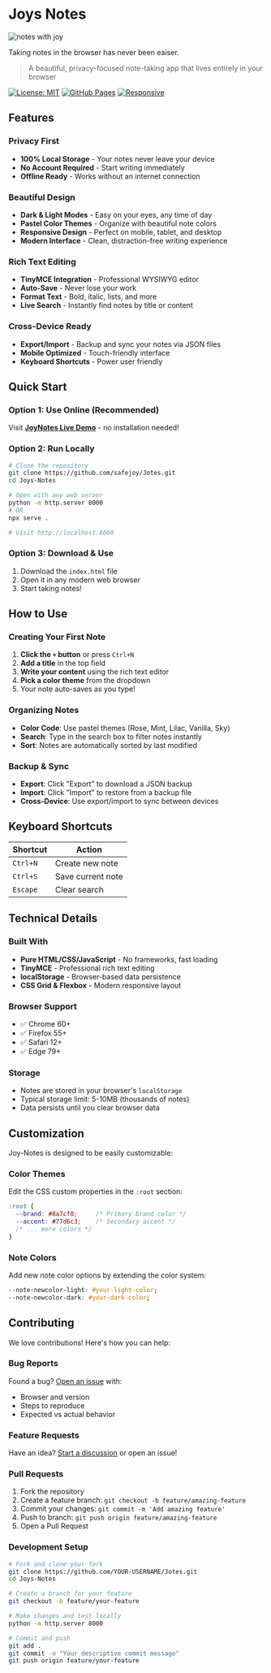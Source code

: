 # Joys Notes

![notes with joy](https://github.com/safejoy/Joys-Notes/blob/main/Images/joysnotes.png)

Taking notes in the browser has never been eaiser.

> A beautiful, privacy-focused note-taking app that lives entirely in your browser

[![License: MIT](https://img.shields.io/badge/License-MIT-yellow.svg)](https://opensource.org/licenses/MIT)
[![GitHub Pages](https://img.shields.io/badge/demo-live-brightgreen.svg)](https://safejoy.github.io/Jotes)
[![Responsive](https://img.shields.io/badge/responsive-mobile%20%26%20desktop-blue.svg)](#features)


## Features

### **Privacy First**
- **100% Local Storage** - Your notes never leave your device
- **No Account Required** - Start writing immediately
- **Offline Ready** - Works without an internet connection

### **Beautiful Design**
- **Dark & Light Modes** - Easy on your eyes, any time of day
- **Pastel Color Themes** - Organize with beautiful note colors
- **Responsive Design** - Perfect on mobile, tablet, and desktop
- **Modern Interface** - Clean, distraction-free writing experience

### **Rich Text Editing**
- **TinyMCE Integration** - Professional WYSIWYG editor
- **Auto-Save** - Never lose your work
- **Format Text** - Bold, italic, lists, and more
- **Live Search** - Instantly find notes by title or content

### **Cross-Device Ready**
- **Export/Import** - Backup and sync your notes via JSON files
- **Mobile Optimized** - Touch-friendly interface
- **Keyboard Shortcuts** - Power user friendly

## Quick Start

### Option 1: Use Online (Recommended)
Visit **[JoyNotes Live Demo](https://safejoy.github.io/Jotes)** - no installation needed!

### Option 2: Run Locally
```bash
# Clone the repository
git clone https://github.com/safejoy/Jotes.git
cd Joys-Notes

# Open with any web server
python -m http.server 8000
# OR
npx serve .

# Visit http://localhost:8000
```

### Option 3: Download & Use
1. Download the `index.html` file
2. Open it in any modern web browser
3. Start taking notes!

## How to Use

### Creating Your First Note
1. **Click the `+` button** or press `Ctrl+N`
2. **Add a title** in the top field
3. **Write your content** using the rich text editor
4. **Pick a color theme** from the dropdown
5. Your note auto-saves as you type! 

### Organizing Notes
- **Color Code**: Use pastel themes (Rose, Mint, Lilac, Vanilla, Sky)
- **Search**: Type in the search box to filter notes instantly
- **Sort**: Notes are automatically sorted by last modified

### Backup & Sync
- **Export**: Click "Export" to download a JSON backup
- **Import**: Click "Import" to restore from a backup file
- **Cross-Device**: Use export/import to sync between devices

## Keyboard Shortcuts

| Shortcut | Action |
|----------|--------|
| `Ctrl+N` | Create new note |
| `Ctrl+S` | Save current note |
| `Escape` | Clear search |

## Technical Details

### Built With
- **Pure HTML/CSS/JavaScript** - No frameworks, fast loading
- **TinyMCE** - Professional rich text editing
- **localStorage** - Browser-based data persistence
- **CSS Grid & Flexbox** - Modern responsive layout

### Browser Support
- ✅ Chrome 60+
- ✅ Firefox 55+
- ✅ Safari 12+
- ✅ Edge 79+

### Storage
- Notes are stored in your browser's `localStorage`
- Typical storage limit: 5-10MB (thousands of notes)
- Data persists until you clear browser data

## Customization

Joy-Notes is designed to be easily customizable:

### Color Themes
Edit the CSS custom properties in the `:root` section:
```css
:root {
  --brand: #8a7cf0;     /* Primary brand color */
  --accent: #77d6c3;    /* Secondary accent */
  /* ... more colors */
}
```

### Note Colors
Add new note color options by extending the color system:
```css
--note-newcolor-light: #your-light-color;
--note-newcolor-dark: #your-dark-color;
```

## Contributing

We love contributions! Here's how you can help:

### Bug Reports
Found a bug? [Open an issue](https://github.com/safejoy/Jotes/issues/new) with:
- Browser and version
- Steps to reproduce
- Expected vs actual behavior

### Feature Requests
Have an idea? [Start a discussion](https://github.com/safejoy/Jotes/discussions) or open an issue!

### Pull Requests
1. Fork the repository
2. Create a feature branch: `git checkout -b feature/amazing-feature`
3. Commit your changes: `git commit -m 'Add amazing feature'`
4. Push to branch: `git push origin feature/amazing-feature`
5. Open a Pull Request

### Development Setup
```bash
# Fork and clone your fork
git clone https://github.com/YOUR-USERNAME/Jotes.git
cd Joys-Notes

# Create a branch for your feature
git checkout -b feature/your-feature

# Make changes and test locally
python -m http.server 8000

# Commit and push
git add .
git commit -m "Your descriptive commit message"
git push origin feature/your-feature
```
